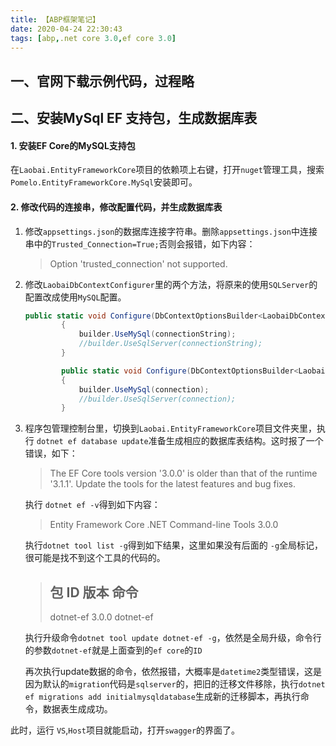 ```yaml
---
title: 【ABP框架笔记】
date: 2020-04-24 22:30:43
tags: [abp,.net core 3.0,ef core 3.0]
---
```


## 一、官网下载示例代码，过程略

## 二、安装MySql EF 支持包，生成数据库表

#### 1.  安装EF Core的MySQL支持包

在`Laobai.EntityFrameworkCore`项目的依赖项上右键，打开`nuget`管理工具，搜索 `Pomelo.EntityFrameworkCore.MySql`安装即可。

#### 2. 修改代码的连接串，修改配置代码，并生成数据库表


1. 修改`appsettings.json`的数据库连接字符串。删除`appsettings.json`中连接串中的`Trusted_Connection=True;`否则会报错，如下内容：

   > Option 'trusted_connection' not supported.

2. 修改`LaobaiDbContextConfigurer`里的两个方法，将原来的使用`SQLServer`的配置改成使用`MySQL`配置。

   ```c#
   public static void Configure(DbContextOptionsBuilder<LaobaiDbContext> builder, string connectionString)
           {
               builder.UseMySql(connectionString);
               //builder.UseSqlServer(connectionString);
           }
   
           public static void Configure(DbContextOptionsBuilder<LaobaiDbContext> builder, DbConnection connection)
           {
               builder.UseMySql(connection);
               //builder.UseSqlServer(connection);
           }
   ```


3. 程序包管理控制台里，切换到`Laobai.EntityFrameworkCore`项目文件夹里，执行 `dotnet ef database update`准备生成相应的数据库表结构。这时报了一个错误，如下：

   > The EF Core tools version '3.0.0' is older than that of the runtime '3.1.1'. Update the tools for the latest features and bug fixes.

   执行 `dotnet ef -v`得到如下内容：

   > Entity Framework Core .NET Command-line Tools
   > 3.0.0

   执行`dotnet tool list -g`得到如下结果，这里如果没有后面的 `-g`全局标记，很可能是找不到这个工具的代码的。

	> 包 ID           版本         命令
	> --
	> dotnet-ef      3.0.0      dotnet-ef

	执行升级命令`dotnet tool update dotnet-ef -g`，依然是全局升级，命令行的参数`dotnet-ef`就是上面查到的`ef core`的`ID`
	
	再次执行update数据的命令，依然报错，大概率是`datetime2`类型错误，这是因为默认的`migration`代码是`sqlserver`的，把旧的迁移文件移除，执行`dotnet ef migrations add initialmysqldatabase`生成新的迁移脚本，再执行命令，数据表生成成功。
	
	

此时，运行 `VS`,`Host`项目就能启动，打开`swagger`的界面了。